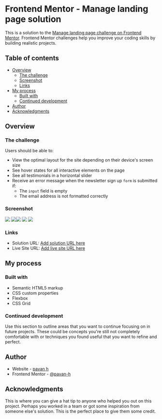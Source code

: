# Frontend Mentor - Manage landing page solution

This is a solution to the [Manage landing page challenge on Frontend Mentor](https://www.frontendmentor.io/challenges/manage-landing-page-SLXqC6P5). Frontend Mentor challenges help you improve your coding skills by building realistic projects. 

## Table of contents

- [Overview](#overview)
  - [The challenge](#the-challenge)
  - [Screenshot](#screenshot)
  - [Links](#links)
- [My process](#my-process)
  - [Built with](#built-with)
  - [Continued development](#continued-development)
- [Author](#author)
- [Acknowledgments](#acknowledgments)


## Overview

### The challenge

Users should be able to:

- View the optimal layout for the site depending on their device's screen size
- See hover states for all interactive elements on the page
- See all testimonials in a horizontal slider
- Receive an error message when the newsletter sign up `form` is submitted if:
  - The `input` field is empty
  - The email address is not formatted correctly

### Screenshot

![](./desgin/active-states.jpg)
![](./desgin/mobile-navigation.jpg)![](./desgin/mobile-design.jpg)
![](./desgin/active-states.jpg)
![](./desgin/testimonials-slider.jpg)
### Links

- Solution URL: [Add solution URL here](https://github.com/pavan-h/Manage-landing-page.git)
- Live Site URL: [Add live site URL here](https://pavan-h.github.io/Manage-landing-page/)

## My process

### Built with

- Semantic HTML5 markup
- CSS custom properties
- Flexbox
- CSS Grid



### Continued development

Use this section to outline areas that you want to continue focusing on in future projects. These could be concepts you're still not completely comfortable with or techniques you found useful that you want to refine and perfect.


## Author

- Website - [pavan h](https://github.com/pavan-h)
- Frontend Mentor - [@pavan-h](https://www.frontendmentor.io/profile/pavan-h)


## Acknowledgments

This is where you can give a hat tip to anyone who helped you out on this project. Perhaps you worked in a team or got some inspiration from someone else's solution. This is the perfect place to give them some credit.


